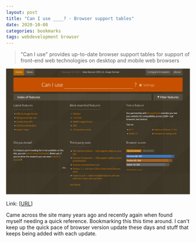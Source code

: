 ```yaml
---
layout: post
title: "Can I use ____? - Browser support tables"
date: 2020-10-08 
categories: bookmarks
tags: webdevelopment browser
---
```


> "Can I use" provides up-to-date browser support tables for support of front-end web technologies on desktop and mobile web browsers

![Screenshot Can I use ? 2021-02-27](/img/2021-02-27-screenshot-can-i-use.png)

Link: [[URL][]]

Came across the site many years ago and recently again when found myself needing a quick reference. Bookmarking this this time around. I can't keep up the quick pace of browser version update these days and stuff that keeps being added with each update.

[URL]: https://caniuse.com/